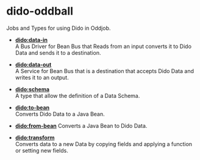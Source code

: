 dido-oddball
============

Jobs and Types for using Dido in Oddjob.


- [**dido:data-in**](src/main/java/dido/oddjob/beanbus/DataInDriver.java)  
A Bus Driver for Bean Bus that Reads from an input converts it to Dido Data and
sends it to a destination.
- [**dido:data-out**](src/main/java/dido/oddjob/beanbus/DataOutDestination.java)  
A Service for Bean Bus that is a destination that accepts Dido Data and writes
it to an output.


- [**dido:schema**](src/main/java/dido/oddjob/schema/SchemaBean.java)  
A type that allow the definition of a Data Schema.


- [**dido:to-bean**](src/main/java/dido/oddjob/bean/ToBeanTransformer.java)  
Converts Dido Data to a Java Bean.
- [**dido:from-bean**](src/main/java/dido/oddjob/bean/FromBeanTransformer.java)
Converts a Java Bean to Dido Data.


- [**dido:transform**](src/main/java/dido/oddjob/transform/Transform.java)  
Converts data to a new Data by copying fields and applying a function 
or setting new fields.

